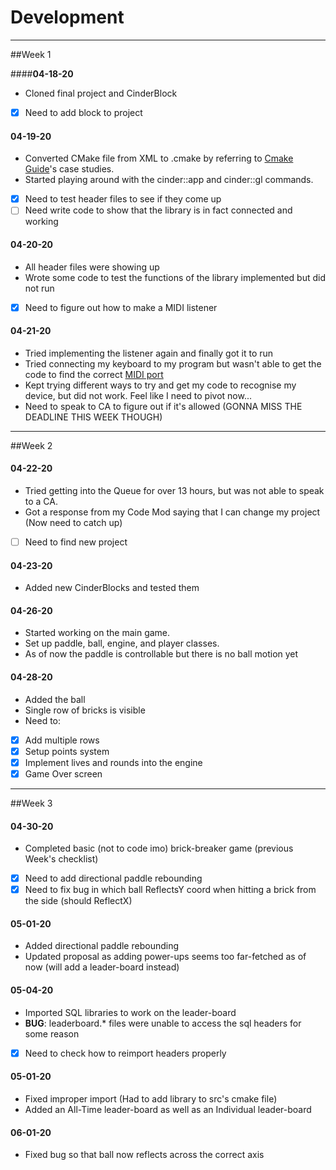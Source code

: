 # Development

---
##Week 1

####**04-18-20**
- Cloned final project and CinderBlock
- [x] Need to add block to project

#### **04-19-20**
- Converted CMake file from XML to .cmake by referring to [Cmake Guide](https://courses.grainger.illinois.edu/cs126/sp2020/notes/cmake/)'s
case studies.
- Started playing around with the cinder::app and cinder::gl commands.
- [x] Need to test header files to see if they come up
- [ ] Need write code to show that the library is in fact connected and working

#### **04-20-20**
- All header files were showing up
- Wrote some code to test the functions of the library implemented but did not run
- [x] Need to figure out how to make a MIDI listener

#### **04-21-20**
- Tried implementing the listener again and finally got it to run
- Tried connecting my keyboard to my program but wasn't able to get the code to find the correct
[MIDI port](https://support.apple.com/en-gb/HT201840)
- Kept trying different ways to try and get my code to recognise my device, but did not work. Feel like I need to pivot now...
- Need to speak to CA to figure out if it's allowed (GONNA MISS THE DEADLINE THIS WEEK THOUGH)

---
##Week 2

#### **04-22-20**
- Tried getting into the Queue for over 13 hours, but was not able to speak to a CA.
- Got a response from my Code Mod saying that I can change my project (Now need to catch up)
- [ ] Need to find new project

#### **04-23-20**
- Added new CinderBlocks and tested them

#### **04-26-20**
- Started working on the main game.
- Set up paddle, ball, engine, and player classes.
- As of now the paddle is controllable but there is no ball motion yet

#### **04-28-20**
- Added the ball
- Single row of bricks is visible
- Need to:
- [x] Add multiple rows
- [x] Setup points system
- [x] Implement lives and rounds into the engine
- [x] Game Over screen

---
##Week 3
#### **04-30-20**
- Completed basic (not to code imo) brick-breaker game (previous Week's checklist)
- [x] Need to add directional paddle rebounding
- [x] Need to fix bug in which ball ReflectsY coord when hitting a brick from the side (should ReflectX)

#### **05-01-20**
- Added directional paddle rebounding
- Updated proposal as adding power-ups seems too far-fetched as of now (will add a leader-board instead)

#### **05-04-20**
- Imported SQL libraries to work on the leader-board
- **BUG**: leaderboard.* files were unable to access the sql headers for some reason
- [x] Need to check how to reimport headers properly

#### **05-01-20**
- Fixed improper import (Had to add library to src's cmake file)
- Added an All-Time leader-board as well as an Individual leader-board

#### **06-01-20**
- Fixed bug so that ball now reflects across the correct axis